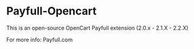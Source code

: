 # Payfull-Opencart
This is an open-source OpenCart Payfull extension (2.0.x - 2.1.X - 2.2.X)

For more info: 
Payfull.com
